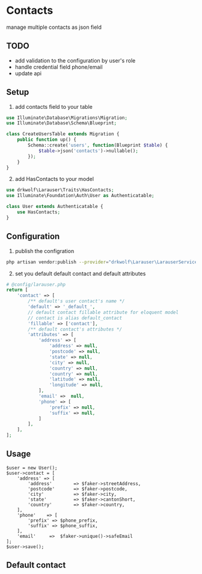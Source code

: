 # Contacts

manage multiple contacts as json field

## TODO

- add validation to the configuration by user's role
- handle credential field phone/email
- update api
 
## Setup

1. add contacts field to your table

```php
use Illuminate\Database\Migrations\Migration;
use Illuminate\Database\Schema\Blueprint;

class CreateUsersTable extends Migration {
    public function up() {
        Schema::create('users', function(Blueprint $table) {
            $table->json('contacts')->nullable();
        });
    }
}
```

2. add HasContacts to your model
 
```php
use drkwolf\Larauser\Traits\HasContacts;
use Illuminate\Foundation\Auth\User as Authenticatable;

class User extends Authenticatable {
    use HasContacts;
}
```

## Configuration
1. publish the configration
```bash
php artisan vendor:publish --provider="drkwolf\Larauser\LarauserServiceProvider" --tag="config"
```

2. set you default default contact and default attributes 
 
```php
# @config/larauser.php
return [
    'contact' => [
        /** default's user contact's name */
        'default' => '_default_',
        // default contact fillable attribute for eloquent model
        // contact is alias default_contact
        'fillable' => ['contact'],
        /** default contact's attributes */
        'attributes' => [
            'address' => [
                'address' => null,
                'postcode' => null,
                'state' => null,
                'city' => null,
                'country' => null,
                'country' => null,
                'latitude' => null,
                'longitude' => null,
            ],
            'email' =>  null,
            'phone' => [
                'prefix' => null,
                'suffix' => null,
            ]
        ],
    ],
];

```

## Usage

```
$user = new User();
$user->contact = [
    'address' => [
        'address'        => $faker->streetAddress,
        'postcode'       => $faker->postcode,
        'city'           => $faker->city,
        'state'          => $faker->cantonShort,
        'country'        => $faker->country,
    ],
    'phone'    => [
        'prefix' => $phone_prefix,
        'suffix' => $phone_suffix,
    ],
    'email'     =>  $faker->unique()->safeEmail
];
$user->save();
```
## Default contact

